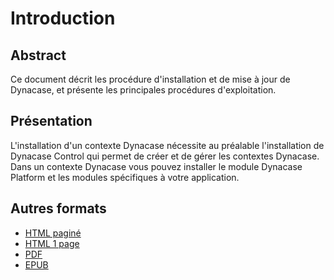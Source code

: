 # Introduction


## Abstract

Ce document décrit les procédure d'installation et de mise à jour de Dynacase, et présente les principales procédures
 d'exploitation.

## Présentation

L'installation d'un contexte Dynacase nécessite au préalable l'installation de Dynacase Control qui permet de créer et de gérer les contextes Dynacase. Dans un contexte Dynacase vous pouvez installer le module Dynacase Platform et les modules spécifiques à votre
application.

## Autres formats


* [HTML paginé](../website/book/index.html)
* [HTML 1 page](../../web/book.html)
* [PDF](../../print/book.pdf)
* [EPUB](../../epub/book.pdf)

